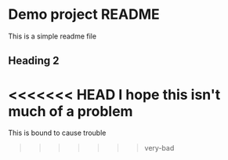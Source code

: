 # Demo project README

This is a simple readme file

## Heading 2

<<<<<<< HEAD
I hope this isn't much of a problem
=======
This is bound to cause trouble
>>>>>>> very-bad
